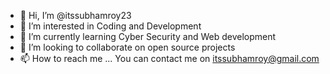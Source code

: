 - 👋 Hi, I’m @itssubhamroy23
- 👀 I’m interested in Coding and Development 
- 🌱 I’m currently learning Cyber Security and Web development
- 💞️ I’m looking to collaborate on open source projects
- 📫 How to reach me ... You can contact me on itssubhamroy@gmail.com

<!---
itssubhamroy23/itssubhamroy23 is a ✨ special ✨ repository because its `README.md` (this file) appears on your GitHub profile.
You can click the Preview link to take a look at your changes.
--->
